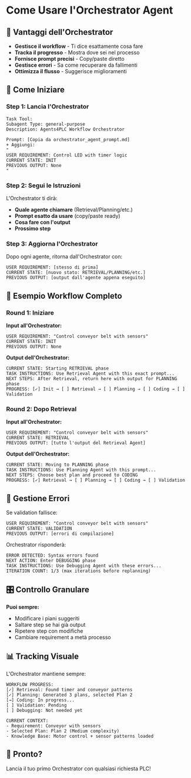 # Come Usare l'Orchestrator Agent

## 🎯 Vantaggi dell'Orchestrator

- **Gestisce il workflow** - Ti dice esattamente cosa fare
- **Tracka il progresso** - Mostra dove sei nel processo
- **Fornisce prompt precisi** - Copy/paste diretto
- **Gestisce errori** - Sa come recuperare da fallimenti
- **Ottimizza il flusso** - Suggerisce miglioramenti

## 🚀 Come Iniziare

### Step 1: Lancia l'Orchestrator
```
Task Tool:
Subagent Type: general-purpose
Description: Agents4PLC Workflow Orchestrator

Prompt: [Copia da orchestrator_agent_prompt.md]
+ Aggiungi:
"
USER REQUIREMENT: Control LED with timer logic
CURRENT STATE: INIT  
PREVIOUS OUTPUT: None
"
```

### Step 2: Segui le Istruzioni
L'Orchestrator ti dirà:
- **Quale agente chiamare** (Retrieval/Planning/etc.)
- **Prompt esatto da usare** (copy/paste ready)
- **Cosa fare con l'output**
- **Prossimo step**

### Step 3: Aggiorna l'Orchestrator
Dopo ogni agente, ritorna dall'Orchestrator con:
```
USER REQUIREMENT: [stesso di prima]
CURRENT STATE: [nuovo stato: RETRIEVAL/PLANNING/etc.]
PREVIOUS OUTPUT: [output dall'agente appena eseguito]
```

## 🔄 Esempio Workflow Completo

### Round 1: Iniziare
**Input all'Orchestrator:**
```
USER REQUIREMENT: "Control conveyor belt with sensors"
CURRENT STATE: INIT
PREVIOUS OUTPUT: None
```

**Output dell'Orchestrator:**
```
CURRENT STATE: Starting RETRIEVAL phase
TASK INSTRUCTIONS: Use Retrieval Agent with this exact prompt...
NEXT STEPS: After Retrieval, return here with output for PLANNING phase
PROGRESS: [✓] Init → [ ] Retrieval → [ ] Planning → [ ] Coding → [ ] Validation
```

### Round 2: Dopo Retrieval
**Input all'Orchestrator:**
```  
USER REQUIREMENT: "Control conveyor belt with sensors"
CURRENT STATE: RETRIEVAL
PREVIOUS OUTPUT: [tutto l'output del Retrieval Agent]
```

**Output dell'Orchestrator:**
```
CURRENT STATE: Moving to PLANNING phase
TASK INSTRUCTIONS: Use Planning Agent with this prompt...
NEXT STEPS: Choose best plan and proceed to CODING
PROGRESS: [✓] Retrieval → [ ] Planning → [ ] Coding → [ ] Validation
```

## 🐛 Gestione Errori

Se validation fallisce:
```
USER REQUIREMENT: "Control conveyor belt with sensors"
CURRENT STATE: VALIDATION  
PREVIOUS OUTPUT: [errori di compilazione]
```

Orchestrator risponderà:
```
ERROR DETECTED: Syntax errors found
NEXT ACTION: Enter DEBUGGING phase
TASK INSTRUCTIONS: Use Debugging Agent with these errors...
ITERATION COUNT: 1/3 (max iterations before replanning)
```

## 🎛️ Controllo Granulare

**Puoi sempre:**
- Modificare i piani suggeriti
- Saltare step se hai già output
- Ripetere step con modifiche
- Cambiare requirement a metà processo

## 📊 Tracking Visuale

L'Orchestrator mantiene sempre:
```
WORKFLOW PROGRESS:
[✓] Retrieval: Found timer and conveyor patterns  
[✓] Planning: Generated 3 plans, selected Plan 2
[→] Coding: In progress...
[ ] Validation: Pending
[ ] Debugging: Not needed yet

CURRENT CONTEXT:
- Requirement: Conveyor with sensors
- Selected Plan: Plan 2 (Medium complexity)  
- Knowledge Base: Motor control + sensor patterns loaded
```

## 🚀 Pronto?

Lancia il tuo primo Orchestrator con qualsiasi richiesta PLC!